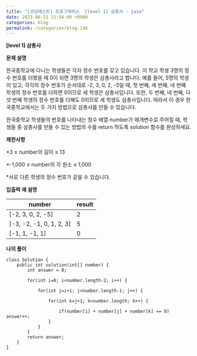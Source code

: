 ```yaml
---
title: "[코딩테스트] 프로그래머스  [level 1] 삼총사 - java"
date: 2023-06-21 21:54:00 +0900
categories: blog
permalink: /categories/blog-146
---
```



**[level 1] 삼총사**



**문제 설명**

한국중학교에 다니는 학생들은 각자 정수 번호를 갖고 있습니다. 이 학교 학생 3명의 정수 번호를 더했을 때 0이 되면 3명의 학생은 삼총사라고 합니다. 예를 들어, 5명의 학생이 있고, 각각의 정수 번호가 순서대로 -2, 3, 0, 2, -5일 때, 첫 번째, 세 번째, 네 번째 학생의 정수 번호를 더하면 0이므로 세 학생은 삼총사입니다. 또한, 두 번째, 네 번째, 다섯 번째 학생의 정수 번호를 더해도 0이므로 세 학생도 삼총사입니다. 따라서 이 경우 한국중학교에서는 두 가지 방법으로 삼총사를 만들 수 있습니다.

한국중학교 학생들의 번호를 나타내는 정수 배열 number가 매개변수로 주어질 때, 학생들 중 삼총사를 만들 수 있는 방법의 수를 return 하도록 solution 함수를 완성하세요.

**제한사항**

*3 ≤ number의 길이 ≤ 13

*-1,000 ≤ number의 각 원소 ≤ 1,000

*서로 다른 학생의 정수 번호가 같을 수 있습니다.


**입출력 예 설명**

|number	|result|
|---|---|
|[-2, 3, 0, 2, -5]|	2|
|[-3, -2, -1, 0, 1, 2, 3]	|5|
|[-1, 1, -1, 1]|	0|


**나의 풀이**

```
class Solution {
    public int solution(int[] number) {
        int answer = 0;
        
        for(int i=0; i<number.length-2; i++) {
            
            for(int j=i+1; j<number.length-1; j++) {
                
                for(int k=j+1; k<number.length; k++) {
                    
                    if(number[i] + number[j] + number[k] == 0) answer++;
                }
            }
        }
        return answer;
    }
}
```


